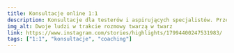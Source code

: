 ```yaml
---
title: Konsultacje online 1:1
description: Konsultacje dla testerów i aspirujących specjalistów. Przewodnictwo w świecie IT, wyznaczenie celów i rozwój ścieżki zawodowej!
img_alt: Dwoje ludzi w trakcie rozmowy twarzą w twarz
link: https://www.instagram.com/stories/highlights/17994400247531983/
tags: ["1:1", "konsultacje", "coaching"]
---
```

